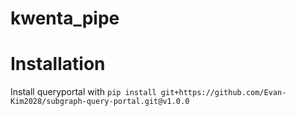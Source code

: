 # kwenta_pipe

# Installation

Install queryportal with ```pip install git+https://github.com/Evan-Kim2028/subgraph-query-portal.git@v1.0.0```

